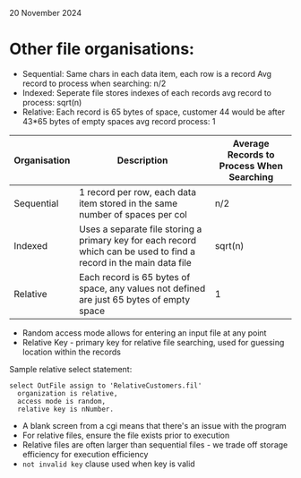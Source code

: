 20 November 2024

# Other file organisations:

- Sequential: Same chars in each data item, each row is a record  Avg record to process when searching: n/2
- Indexed: Seperate file stores indexes of each records avg record to process: sqrt(n)
- Relative: Each record is 65 bytes of space, customer 44 would be after 43*65 bytes of empty spaces  avg record process: 1


 | Organisation | Description | Average Records to Process When Searching |
| -------- | ------- | ------- |
| Sequential | 1 record per row, each data item stored in the same number of spaces per col |n/2 |
| Indexed | Uses a separate file storing a primary key for each record which can be used to find a record in the main data file | sqrt(n) |
| Relative | Each record is 65 bytes of space, any values not defined are just 65 bytes of empty space |1 |

- Random access mode allows for entering an input file at any point
- Relative Key - primary key for relative file searching, used for guessing location within the records

Sample relative select statement:
```
select OutFile assign to 'RelativeCustomers.fil'
  organization is relative,
  access mode is random,
  relative key is nNumber.
```
- A blank screen from a cgi means that there's an issue with the program
- For relative files, ensure the file exists prior to execution
- Relative files are often larger than sequential files - we trade off storage efficiency for execution efficiency
- ``not invalid key`` clause used when key is valid
